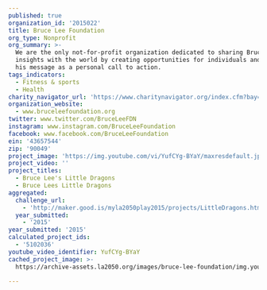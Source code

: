 ```yaml
---
published: true
organization_id: '2015022'
title: Bruce Lee Foundation
org_type: Nonprofit
org_summary: >-
  We are the only not-for-profit organization dedicated to sharing Bruce Lee’s
  insights with the world by creating opportunities for individuals and applying
  his message as a personal call to action.
tags_indicators:
  - Fitness & sports
  - Health
charity_navigator_url: 'https://www.charitynavigator.org/index.cfm?bay=search.profile&ein=43657544'
organization_website:
  - www.bruceleefoundation.org
twitter: www.twitter.com/BruceLeeFDN
instagram: www.instagram.com/BruceLeeFoundation
facebook: www.facebook.com/BruceLeeFoundation
ein: '43657544'
zip: '90049'
project_image: 'https://img.youtube.com/vi/YufCYg-BYaY/maxresdefault.jpg'
project_video: ''
project_titles:
  - Bruce Lee's Little Dragons
  - Bruce Lees Little Dragons
aggregated:
  challenge_url:
    - 'http://maker.good.is/myla2050play2015/projects/LittleDragons.html'
  year_submitted:
    - '2015'
year_submitted: '2015'
calculated_project_ids:
  - '5102036'
youtube_video_identifier: YufCYg-BYaY
cached_project_image: >-
  https://archive-assets.la2050.org/images/bruce-lee-foundation/img.youtube.com/vi/YufCYg-BYaY/maxresdefault.jpg

---
```


